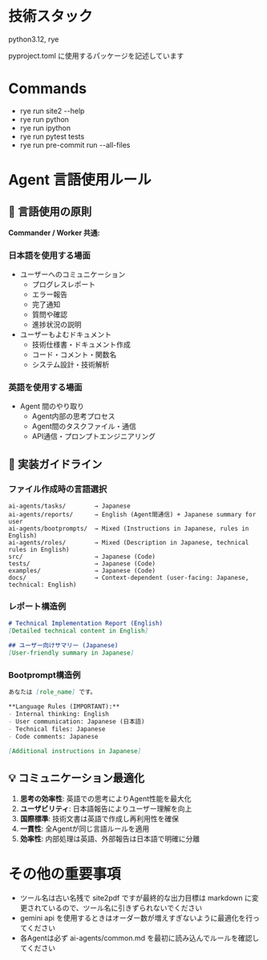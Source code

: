 # 技術スタック

python3.12, rye

pyproject.toml に使用するパッケージを記述しています

# Commands
- rye run site2 --help
- rye run python
- rye run ipython
- rye run pytest tests
- rye run pre-commit run --all-files

# Agent 言語使用ルール

## 🎯 言語使用の原則

**Commander / Worker 共通:**

### 日本語を使用する場面
- ユーザーへのコミュニケーション
  - プログレスレポート
  - エラー報告
  - 完了通知
  - 質問や確認
  - 進捗状況の説明
- ユーザーもよむドキュメント
  - 技術仕様書・ドキュメント作成
  - コード・コメント・関数名
  - システム設計・技術解析

### 英語を使用する場面
- Agent 間のやり取り
  - Agent内部の思考プロセス
  - Agent間のタスクファイル・通信
  - API通信・プロンプトエンジニアリング

## 📝 実装ガイドライン

### ファイル作成時の言語選択
```
ai-agents/tasks/        → Japanese
ai-agents/reports/      → English (Agent間通信) + Japanese summary for user
ai-agents/bootprompts/  → Mixed (Instructions in Japanese, rules in English)
ai-agents/roles/        → Mixed (Description in Japanese, technical rules in English)
src/                    → Japanese (Code)
tests/                  → Japanese (Code)
examples/               → Japanese (Code)
docs/                   → Context-dependent (user-facing: Japanese, technical: English)
```

### レポート構造例
```markdown
# Technical Implementation Report (English)
[Detailed technical content in English]

## ユーザー向けサマリー (Japanese)
[User-friendly summary in Japanese]
```

### Bootprompt構造例
```markdown
あなたは [role_name] です。

**Language Rules (IMPORTANT):**
- Internal thinking: English
- User communication: Japanese (日本語)
- Technical files: Japanese
- Code comments: Japanese

[Additional instructions in Japanese]
```

## 💡 コミュニケーション最適化

1. **思考の効率性**: 英語での思考によりAgent性能を最大化
2. **ユーザビリティ**: 日本語報告によりユーザー理解を向上
3. **国際標準**: 技術文書は英語で作成し再利用性を確保
4. **一貫性**: 全Agentが同じ言語ルールを適用
5. **効率性**: 内部処理は英語、外部報告は日本語で明確に分離

# その他の重要事項

- ツール名は古い名残で site2pdf ですが最終的な出力目標は markdown に変更されているので、ツール名に引きずられないでください
- gemini api を使用するときはオーダー数が増えすぎないように最適化を行ってください
- 各Agentは必ず ai-agents/common.md を最初に読み込んでルールを確認してください

